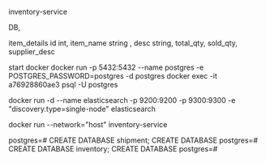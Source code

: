inventory-service


DB,

item_details
id int,
item_name string ,
desc string,
total_qty,
sold_qty,
supplier_desc

start docker
docker run -p 5432:5432 --name postgres  -e POSTGRES_PASSWORD=postgres -d postgres
docker exec -it a76928860ae3 psql -U postgres 

docker run -d --name elasticsearch  -p 9200:9200 -p 9300:9300 -e "discovery.type=single-node" elasticsearch


docker run  --network="host"  inventory-service


postgres=# CREATE DATABASE shipment;
CREATE DATABASE
postgres=# CREATE DATABASE inventory;
CREATE DATABASE
postgres=# 
